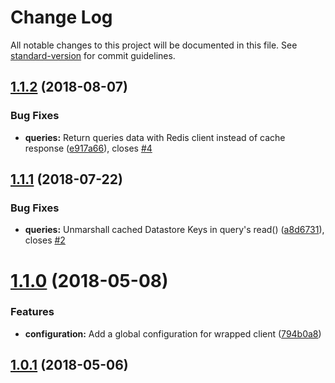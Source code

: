 # Change Log

All notable changes to this project will be documented in this file. See [standard-version](https://github.com/conventional-changelog/standard-version) for commit guidelines.

<a name="1.1.2"></a>
## [1.1.2](https://github.com/sebelga/nsql-cache/compare/v1.1.1...v1.1.2) (2018-08-07)


### Bug Fixes

* **queries:** Return queries data with Redis client instead of cache response ([e917a66](https://github.com/sebelga/nsql-cache/commit/e917a66)), closes [#4](https://github.com/sebelga/nsql-cache/issues/4)



<a name="1.1.1"></a>
## [1.1.1](https://github.com/sebelga/nsql-cache/compare/v1.1.0...v1.1.1) (2018-07-22)


### Bug Fixes

* **queries:** Unmarshall cached Datastore Keys in query's read() ([a8d6731](https://github.com/sebelga/nsql-cache/commit/a8d6731)), closes [#2](https://github.com/sebelga/nsql-cache/issues/2)



<a name="1.1.0"></a>
# [1.1.0](https://github.com/sebelga/nsql-cache/compare/v1.0.1...v1.1.0) (2018-05-08)


### Features

* **configuration:** Add a global configuration for wrapped client ([794b0a8](https://github.com/sebelga/nsql-cache/commit/794b0a8))



<a name="1.0.1"></a>
## [1.0.1](https://github.com/sebelga/nsql-cache/compare/v1.0.0...v1.0.1) (2018-05-06)
